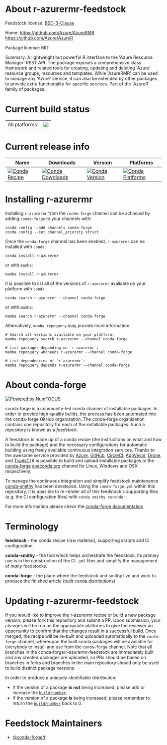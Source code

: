 About r-azurermr-feedstock
==========================

Feedstock license: [BSD-3-Clause](https://github.com/conda-forge/r-azurermr-feedstock/blob/main/LICENSE.txt)

Home: https://github.com/Azure/AzureRMR https://github.com/Azure/AzureR

Package license: MIT

Summary: A lightweight but powerful R interface to the 'Azure Resource Manager' REST API. The package exposes a comprehensive class framework and related tools for creating, updating and deleting 'Azure' resource groups, resources and templates. While 'AzureRMR' can be used to manage any 'Azure' service, it can also be extended by other packages to provide extra functionality for specific services. Part of the 'AzureR' family of packages.

Current build status
====================


<table><tr><td>All platforms:</td>
    <td>
      <a href="https://dev.azure.com/conda-forge/feedstock-builds/_build/latest?definitionId=19810&branchName=main">
        <img src="https://dev.azure.com/conda-forge/feedstock-builds/_apis/build/status/r-azurermr-feedstock?branchName=main">
      </a>
    </td>
  </tr>
</table>

Current release info
====================

| Name | Downloads | Version | Platforms |
| --- | --- | --- | --- |
| [![Conda Recipe](https://img.shields.io/badge/recipe-r--azurermr-green.svg)](https://anaconda.org/conda-forge/r-azurermr) | [![Conda Downloads](https://img.shields.io/conda/dn/conda-forge/r-azurermr.svg)](https://anaconda.org/conda-forge/r-azurermr) | [![Conda Version](https://img.shields.io/conda/vn/conda-forge/r-azurermr.svg)](https://anaconda.org/conda-forge/r-azurermr) | [![Conda Platforms](https://img.shields.io/conda/pn/conda-forge/r-azurermr.svg)](https://anaconda.org/conda-forge/r-azurermr) |

Installing r-azurermr
=====================

Installing `r-azurermr` from the `conda-forge` channel can be achieved by adding `conda-forge` to your channels with:

```
conda config --add channels conda-forge
conda config --set channel_priority strict
```

Once the `conda-forge` channel has been enabled, `r-azurermr` can be installed with `conda`:

```
conda install r-azurermr
```

or with `mamba`:

```
mamba install r-azurermr
```

It is possible to list all of the versions of `r-azurermr` available on your platform with `conda`:

```
conda search r-azurermr --channel conda-forge
```

or with `mamba`:

```
mamba search r-azurermr --channel conda-forge
```

Alternatively, `mamba repoquery` may provide more information:

```
# Search all versions available on your platform:
mamba repoquery search r-azurermr --channel conda-forge

# List packages depending on `r-azurermr`:
mamba repoquery whoneeds r-azurermr --channel conda-forge

# List dependencies of `r-azurermr`:
mamba repoquery depends r-azurermr --channel conda-forge
```


About conda-forge
=================

[![Powered by
NumFOCUS](https://img.shields.io/badge/powered%20by-NumFOCUS-orange.svg?style=flat&colorA=E1523D&colorB=007D8A)](https://numfocus.org)

conda-forge is a community-led conda channel of installable packages.
In order to provide high-quality builds, the process has been automated into the
conda-forge GitHub organization. The conda-forge organization contains one repository
for each of the installable packages. Such a repository is known as a *feedstock*.

A feedstock is made up of a conda recipe (the instructions on what and how to build
the package) and the necessary configurations for automatic building using freely
available continuous integration services. Thanks to the awesome service provided by
[Azure](https://azure.microsoft.com/en-us/services/devops/), [GitHub](https://github.com/),
[CircleCI](https://circleci.com/), [AppVeyor](https://www.appveyor.com/),
[Drone](https://cloud.drone.io/welcome), and [TravisCI](https://travis-ci.com/)
it is possible to build and upload installable packages to the
[conda-forge](https://anaconda.org/conda-forge) [anaconda.org](https://anaconda.org/)
channel for Linux, Windows and OSX respectively.

To manage the continuous integration and simplify feedstock maintenance
[conda-smithy](https://github.com/conda-forge/conda-smithy) has been developed.
Using the ``conda-forge.yml`` within this repository, it is possible to re-render all of
this feedstock's supporting files (e.g. the CI configuration files) with ``conda smithy rerender``.

For more information please check the [conda-forge documentation](https://conda-forge.org/docs/).

Terminology
===========

**feedstock** - the conda recipe (raw material), supporting scripts and CI configuration.

**conda-smithy** - the tool which helps orchestrate the feedstock.
                   Its primary use is in the construction of the CI ``.yml`` files
                   and simplify the management of *many* feedstocks.

**conda-forge** - the place where the feedstock and smithy live and work to
                  produce the finished article (built conda distributions)


Updating r-azurermr-feedstock
=============================

If you would like to improve the r-azurermr recipe or build a new
package version, please fork this repository and submit a PR. Upon submission,
your changes will be run on the appropriate platforms to give the reviewer an
opportunity to confirm that the changes result in a successful build. Once
merged, the recipe will be re-built and uploaded automatically to the
`conda-forge` channel, whereupon the built conda packages will be available for
everybody to install and use from the `conda-forge` channel.
Note that all branches in the conda-forge/r-azurermr-feedstock are
immediately built and any created packages are uploaded, so PRs should be based
on branches in forks and branches in the main repository should only be used to
build distinct package versions.

In order to produce a uniquely identifiable distribution:
 * If the version of a package **is not** being increased, please add or increase
   the [``build/number``](https://docs.conda.io/projects/conda-build/en/latest/resources/define-metadata.html#build-number-and-string).
 * If the version of a package **is** being increased, please remember to return
   the [``build/number``](https://docs.conda.io/projects/conda-build/en/latest/resources/define-metadata.html#build-number-and-string)
   back to 0.

Feedstock Maintainers
=====================

* [@conda-forge/r](https://github.com/orgs/conda-forge/teams/r/)

